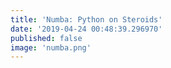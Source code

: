 ```yaml
---
title: 'Numba: Python on Steroids'
date: '2019-04-24 00:48:39.296970'
published: false
image: 'numba.png'
---
```

